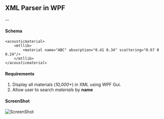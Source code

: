 ## XML Parser in WPF
--
#### Schema

```
<acousticmaterial>
    <mtllib>
        <material name="ABC" absorption="0.41 0.34" scattering="0.67 0 0.24"/>
    </mtllib>
</acousticmaterial>
```

#### Requirements

1. Display all materials (_10,000+_) in XML using WPF Gui.
2. Allow user to search _materials_ by **name**

#### ScreenShot

![ScreenShot](https://raw2.github.com/rohitkandhal/XML-parser-wpf/master/gui1.png)
